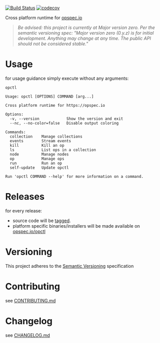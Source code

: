 [![Build Status](https://travis-ci.org/opspec-io/opctl.svg?branch=master)](https://travis-ci.org/opspec-io/opctl)
[![codecov](https://codecov.io/gh/opspec-io/opctl/branch/master/graph/badge.svg)](https://codecov.io/gh/opspec-io/opctl)

Cross platform runtime for [opspec.io](https://opspec.io)

> *Be advised: this project is currently at Major version zero. Per the
> semantic versioning spec: "Major version zero (0.y.z) is for initial
> development. Anything may change at any time. The public API should
> not be considered stable."*

# Usage

for usage guidance simply execute without any arguments:

```SHELL
opctl

Usage: opctl [OPTIONS] COMMAND [arg...]

Cross platform runtime for https://opspec.io

Options:
  -v, --version            Show the version and exit
  --nc, --no-color=false   Disable output coloring

Commands:
  collection    Manage collections
  events        Stream events
  kill          Kill an op
  ls            List ops in a collection
  node          Manage nodes
  op            Manage ops
  run           Run an op
  self-update   Update opctl

Run 'opctl COMMAND --help' for more information on a command.
```

# Releases

for every release:

- source code will be [tagged](https://github.com/opspec-io/opctl/tags).
- platform specific binaries/installers will be made available on
  [opspec.io/opctl](https://opspec.io/opctl/)

# Versioning

This project adheres to the [Semantic Versioning](http://semver.org/)
specification

# Contributing

see [CONTRIBUTING.md](CONTRIBUTING.md)

# Changelog

see [CHANGELOG.md](CHANGELOG.md)
